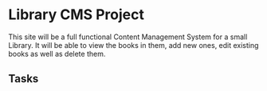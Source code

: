 # Library CMS Project

This site will be a full functional Content Management System for a small Library.
It will be able to view the books in them, add new ones, edit existing books as well as delete them.

## Tasks
